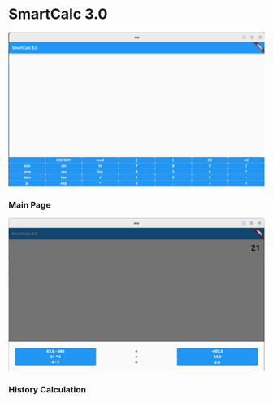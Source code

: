 # SmartCalc 3.0

![Screen Main Page](./img/1.png)

### Main Page

![Screen Main Page](./img/2.png)

### History Calculation
